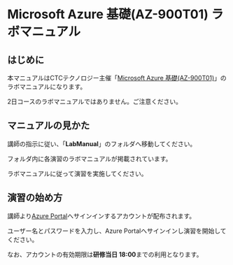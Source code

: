 # Microsoft Azure 基礎(AZ-900T01) ラボマニュアル



## はじめに

本マニュアルはCTCテクノロジー主催「[Microsoft Azure 基礎(AZ-900T01)](https://www.school.ctc-g.co.jp/course/P728.html)」のラボマニュアルになります。

2日コースのラボマニュアルではありません。ご注意ください。



## マニュアルの見かた

講師の指示に従い、「**LabManual**」のフォルダへ移動してください。

フォルダ内に各演習のラボマニュアルが掲載されています。

ラボマニュアルに従って演習を実施してください。



## 演習の始め方

講師より[Azure Portal](https://portal.azure.com/)へサインインするアカウントが配布されます。

ユーザー名とパスワードを入力し、Azure Portalへサインインし演習を開始してください。

なお、アカウントの有効期限は**研修当日 18:00**までの利用となります。